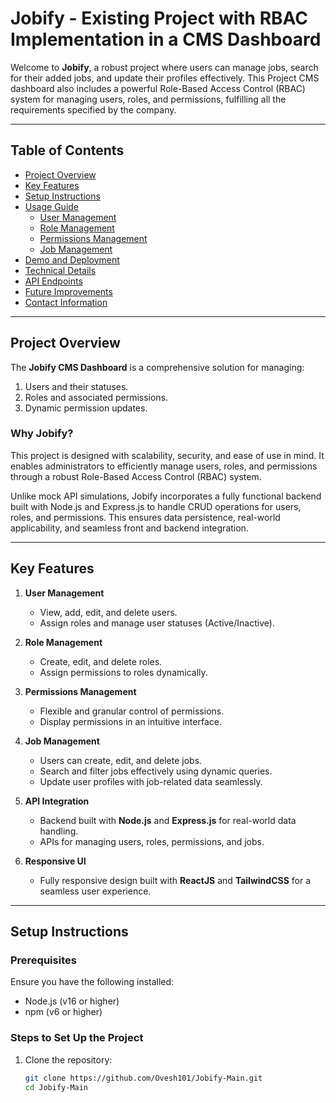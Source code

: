 # Jobify - Existing Project with RBAC Implementation in a CMS Dashboard


Welcome to **Jobify**, a robust project where users can manage jobs, search for their added jobs, and update their profiles effectively. This Project CMS dashboard also includes a powerful Role-Based Access Control (RBAC) system for managing users, roles, and permissions, fulfilling all the requirements specified by the company.

---

## Table of Contents

- [Project Overview](#project-overview)
- [Key Features](#key-features)
- [Setup Instructions](#setup-instructions)
- [Usage Guide](#usage-guide)
  - [User Management](#user-management)
  - [Role Management](#role-management)
  - [Permissions Management](#permissions-management)
  - [Job Management](#job-management)
- [Demo and Deployment](#demo-and-deployment)
- [Technical Details](#technical-details)
- [API Endpoints](#api-endpoints)
- [Future Improvements](#future-improvements)
- [Contact Information](#contact-information)

---

## Project Overview

The **Jobify CMS Dashboard** is a comprehensive solution for managing:
1. Users and their statuses.
2. Roles and associated permissions.
3. Dynamic permission updates.

### Why Jobify?
This project is designed with scalability, security, and ease of use in mind. It enables administrators to efficiently manage users, roles, and permissions through a robust Role-Based Access Control (RBAC) system.

Unlike mock API simulations, Jobify incorporates a fully functional backend built with Node.js and Express.js to handle CRUD operations for users, roles, and permissions. This ensures data persistence, real-world applicability, and seamless front and backend integration.

---

## Key Features

1. **User Management**
   - View, add, edit, and delete users.
   - Assign roles and manage user statuses (Active/Inactive).

2. **Role Management**
   - Create, edit, and delete roles.
   - Assign permissions to roles dynamically.

3. **Permissions Management**
   - Flexible and granular control of permissions.
   - Display permissions in an intuitive interface.

4. **Job Management**
   - Users can create, edit, and delete jobs.
   - Search and filter jobs effectively using dynamic queries.
   - Update user profiles with job-related data seamlessly.

5. **API Integration**
   - Backend built with **Node.js** and **Express.js** for real-world data handling.
   - APIs for managing users, roles, permissions, and jobs.

6. **Responsive UI**
   - Fully responsive design built with **ReactJS** and **TailwindCSS** for a seamless user experience.

---

## Setup Instructions

### Prerequisites
Ensure you have the following installed:
- Node.js (v16 or higher)
- npm (v6 or higher)

### Steps to Set Up the Project
1. Clone the repository:
   ```bash
   git clone https://github.com/Ovesh101/Jobify-Main.git
   cd Jobify-Main
